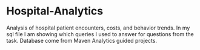 # Hospital-Analytics
Analysis of hospital patient encounters, costs, and behavior trends.
In my sql file I am showing which queries I used to answer for questions from the task.
Database come from Maven Analytics guided projects.
